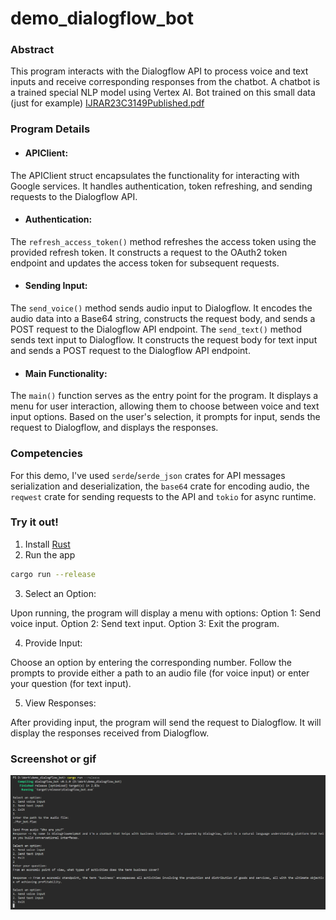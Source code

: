 # demo_dialogflow_bot

### Abstract


This program interacts with the Dialogflow API to process voice and text inputs and receive corresponding responses from the chatbot.
A chatbot is a trained special NLP model using Vertex AI.
Bot trained on this small data (just for example)
[IJRAR23C3149Published.pdf](https://github.com/obox-systems/demo_dialogflow_bot/files/14983657/IJRAR23C3149Published.pdf)


### Program Details

- #### APIClient:

The APIClient struct encapsulates the functionality for interacting with Google services.
It handles authentication, token refreshing, and sending requests to the Dialogflow API.
- #### Authentication:

The `refresh_access_token()` method refreshes the access token using the provided refresh token.
It constructs a request to the OAuth2 token endpoint and updates the access token for subsequent requests.
- #### Sending Input:

The `send_voice()` method sends audio input to Dialogflow.
It encodes the audio data into a Base64 string, constructs the request body, and sends a POST request to the Dialogflow API endpoint.
The `send_text()` method sends text input to Dialogflow.
It constructs the request body for text input and sends a POST request to the Dialogflow API endpoint.
- #### Main Functionality:

The `main()` function serves as the entry point for the program.
It displays a menu for user interaction, allowing them to choose between voice and text input options.
Based on the user's selection, it prompts for input, sends the request to Dialogflow, and displays the responses.

### Competencies

For this demo, I've used `serde`/`serde_json` crates for API messages serialization and deserialization,
the `base64` crate for encoding audio, the `reqwest` crate for sending requests to the API
and `tokio` for async runtime.

### Try it out!

1. Install [Rust](https://rustup.rs/)
2. Run the app

```bash
cargo run --release
```

3. Select an Option:

Upon running, the program will display a menu with options:
Option 1: Send voice input.
Option 2: Send text input.
Option 3: Exit the program.

4. Provide Input:

Choose an option by entering the corresponding number.
Follow the prompts to provide either a path to an audio file (for voice input) or enter your question (for text input).

5. View Responses:

After providing input, the program will send the request to Dialogflow.
It will display the responses received from Dialogflow.

### Screenshot or gif

![alt text](image.png)